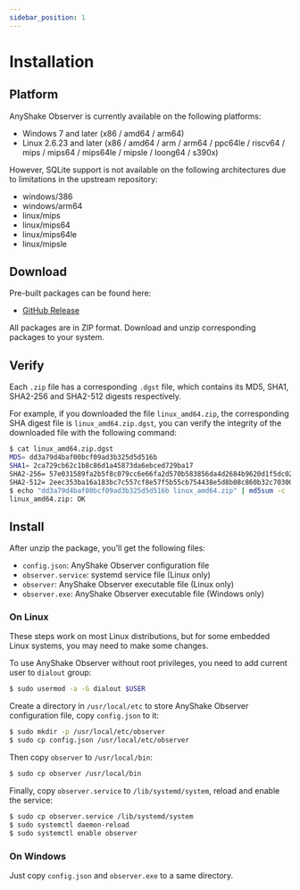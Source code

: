 ```yaml
---
sidebar_position: 1
---
```


# Installation

## Platform

AnyShake Observer is currently available on the following platforms:

 - Windows 7 and later (x86 / amd64 / arm64)
 - Linux 2.6.23 and later (x86 / amd64 / arm / arm64 / ppc64le / riscv64 / mips / mips64 / mips64le / mipsle / loong64 / s390x)

However, SQLite support is not available on the following architectures due to limitations in the upstream repository:

 - windows/386
 - windows/arm64
 - linux/mips
 - linux/mips64
 - linux/mips64le
 - linux/mipsle

## Download

Pre-built packages can be found here:

 - [GitHub Release](https://github.com/anyshake/observer/releases)

All packages are in ZIP format. Download and unzip corresponding packages to your system.

## Verify

Each `.zip` file has a corresponding `.dgst` file, which contains its MD5, SHA1, SHA2-256 and SHA2-512 digests respectively.

For example, if you downloaded the file `linux_amd64.zip`, the corresponding SHA digest file is `linux_amd64.zip.dgst`, you can verify the integrity of the downloaded file with the following command:

```bash
$ cat linux_amd64.zip.dgst
MD5= dd3a79d4baf00bcf09ad3b325d5d516b
SHA1= 2ca729cb62c1b8c86d1a45873da6ebced729ba17
SHA2-256= 57e031589fa2b5f8c079cc6e66fa2d570b583856da4d2684b9620d1f5dc02807
SHA2-512= 2eec353ba16a183bc7c557cf8e57f5b55cb754438e5d8b08c860b32c703004acb7a42d84c99d578a43d9b590b85caeb5b7656da626a6aa1d1abdf486df9a640d
$ echo "dd3a79d4baf00bcf09ad3b325d5d516b linux_amd64.zip" | md5sum -c
linux_amd64.zip: OK
```

## Install

After unzip the package, you'll get the following files:

 - `config.json`: AnyShake Observer configuration file
 - `observer.service`: systemd service file (Linux only)
 - `observer`: AnyShake Observer executable file (Linux only)
 - `observer.exe`: AnyShake Observer executable file (Windows only)

### On Linux

These steps work on most Linux distributions, but for some embedded Linux systems, you may need to make some changes.

To use AnyShake Observer without root privileges, you need to add current user to `dialout` group:

```bash
$ sudo usermod -a -G dialout $USER
```

Create a directory in `/usr/local/etc` to store AnyShake Observer configuration file, copy `config.json` to it:

```bash
$ sudo mkdir -p /usr/local/etc/observer
$ sudo cp config.json /usr/local/etc/observer
```

Then copy `observer` to `/usr/local/bin`:

```bash
$ sudo cp observer /usr/local/bin
```

Finally, copy `observer.service` to `/lib/systemd/system`, reload and enable the service:

```bash
$ sudo cp observer.service /lib/systemd/system
$ sudo systemctl daemon-reload
$ sudo systemctl enable observer
```

### On Windows

Just copy `config.json` and `observer.exe` to a same directory.
